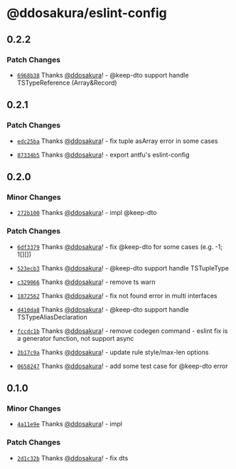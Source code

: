 # @ddosakura/eslint-config

## 0.2.2

### Patch Changes

- [`6968b38`](https://github.com/ddosakura/eslint-config/commit/6968b38288d36dd43b504e2aed570f94eb97457a) Thanks [@ddosakura](https://github.com/ddosakura)! - @keep-dto support handle TSTypeReference (Array&Record)

## 0.2.1

### Patch Changes

- [`edc25ba`](https://github.com/ddosakura/eslint-config/commit/edc25ba5cb69317bd342956459632aa3270e9c64) Thanks [@ddosakura](https://github.com/ddosakura)! - fix tuple asArray error in some cases

- [`87334b5`](https://github.com/ddosakura/eslint-config/commit/87334b5a249fcf755036f203d467dcf5ce24a39a) Thanks [@ddosakura](https://github.com/ddosakura)! - export antfu's eslint-config

## 0.2.0

### Minor Changes

- [`272b100`](https://github.com/ddosakura/eslint-config/commit/272b1006c7e19318dc4744777d1d7480aa759767) Thanks [@ddosakura](https://github.com/ddosakura)! - impl @keep-dto

### Patch Changes

- [`6df3379`](https://github.com/ddosakura/eslint-config/commit/6df3379dafe014684a6e23d716a3f487b0952b7c) Thanks [@ddosakura](https://github.com/ddosakura)! - fix @keep-dto for some cases (e.g. -1; 1[][])

- [`523ecb3`](https://github.com/ddosakura/eslint-config/commit/523ecb3c1b881909f05c7157f89ec7a6e477b260) Thanks [@ddosakura](https://github.com/ddosakura)! - @keep-dto support handle TSTupleType

- [`c329066`](https://github.com/ddosakura/eslint-config/commit/c3290660955c0e5f63bf92df9d116be3c4bcf6d0) Thanks [@ddosakura](https://github.com/ddosakura)! - remove ts warn

- [`1872562`](https://github.com/ddosakura/eslint-config/commit/1872562294f11fab5e8e542a79d71c1b70bd8acf) Thanks [@ddosakura](https://github.com/ddosakura)! - fix not found error in multi interfaces

- [`d410da8`](https://github.com/ddosakura/eslint-config/commit/d410da8fc1cd7a60e0e0f6c8fc42e245b71a3dac) Thanks [@ddosakura](https://github.com/ddosakura)! - @keep-dto support handle TSTypeAliasDeclaration

- [`fccdc1b`](https://github.com/ddosakura/eslint-config/commit/fccdc1ba4c121a752f33bccb1a2b9cee4cf22ec4) Thanks [@ddosakura](https://github.com/ddosakura)! - remove codegen command - eslint fix is a generator function, not support async

- [`2b17c9a`](https://github.com/ddosakura/eslint-config/commit/2b17c9a1ede03b1265f188c0ead72558e5a0d78d) Thanks [@ddosakura](https://github.com/ddosakura)! - update rule style/max-len options

- [`0658247`](https://github.com/ddosakura/eslint-config/commit/0658247dda3b5183e74dffdff47af4ddca4e242e) Thanks [@ddosakura](https://github.com/ddosakura)! - add some test case for @keep-dto error

## 0.1.0

### Minor Changes

- [`4a11e9e`](https://github.com/ddosakura/eslint-config/commit/4a11e9e542fc5508032d2a4c0e764f0ea659e24c) Thanks [@ddosakura](https://github.com/ddosakura)! - impl

### Patch Changes

- [`2d1c32b`](https://github.com/ddosakura/eslint-config/commit/2d1c32bbbe3098c5baf100378c4ef3967b186854) Thanks [@ddosakura](https://github.com/ddosakura)! - fix dts
